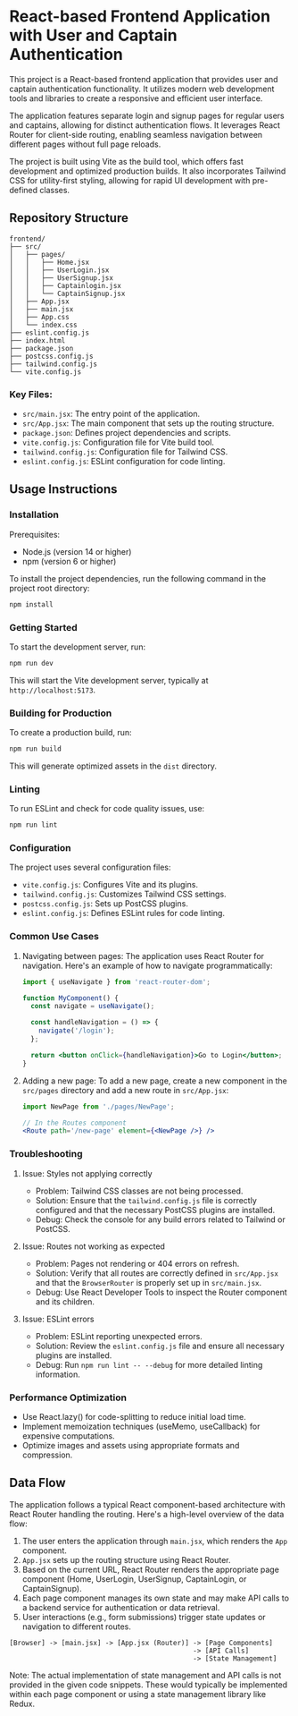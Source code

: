 # React-based Frontend Application with User and Captain Authentication

This project is a React-based frontend application that provides user and captain authentication functionality. It utilizes modern web development tools and libraries to create a responsive and efficient user interface.

The application features separate login and signup pages for regular users and captains, allowing for distinct authentication flows. It leverages React Router for client-side routing, enabling seamless navigation between different pages without full page reloads.

The project is built using Vite as the build tool, which offers fast development and optimized production builds. It also incorporates Tailwind CSS for utility-first styling, allowing for rapid UI development with pre-defined classes.

## Repository Structure

```
frontend/
├── src/
│   ├── pages/
│   │   ├── Home.jsx
│   │   ├── UserLogin.jsx
│   │   ├── UserSignup.jsx
│   │   ├── Captainlogin.jsx
│   │   └── CaptainSignup.jsx
│   ├── App.jsx
│   ├── main.jsx
│   ├── App.css
│   └── index.css
├── eslint.config.js
├── index.html
├── package.json
├── postcss.config.js
├── tailwind.config.js
└── vite.config.js
```

### Key Files:
- `src/main.jsx`: The entry point of the application.
- `src/App.jsx`: The main component that sets up the routing structure.
- `package.json`: Defines project dependencies and scripts.
- `vite.config.js`: Configuration file for Vite build tool.
- `tailwind.config.js`: Configuration file for Tailwind CSS.
- `eslint.config.js`: ESLint configuration for code linting.

## Usage Instructions

### Installation

Prerequisites:
- Node.js (version 14 or higher)
- npm (version 6 or higher)

To install the project dependencies, run the following command in the project root directory:

```bash
npm install
```

### Getting Started

To start the development server, run:

```bash
npm run dev
```

This will start the Vite development server, typically at `http://localhost:5173`.

### Building for Production

To create a production build, run:

```bash
npm run build
```

This will generate optimized assets in the `dist` directory.

### Linting

To run ESLint and check for code quality issues, use:

```bash
npm run lint
```

### Configuration

The project uses several configuration files:

- `vite.config.js`: Configures Vite and its plugins.
- `tailwind.config.js`: Customizes Tailwind CSS settings.
- `postcss.config.js`: Sets up PostCSS plugins.
- `eslint.config.js`: Defines ESLint rules for code linting.

### Common Use Cases

1. Navigating between pages:
   The application uses React Router for navigation. Here's an example of how to navigate programmatically:

   ```jsx
   import { useNavigate } from 'react-router-dom';

   function MyComponent() {
     const navigate = useNavigate();

     const handleNavigation = () => {
       navigate('/login');
     };

     return <button onClick={handleNavigation}>Go to Login</button>;
   }
   ```

2. Adding a new page:
   To add a new page, create a new component in the `src/pages` directory and add a new route in `src/App.jsx`:

   ```jsx
   import NewPage from './pages/NewPage';

   // In the Routes component
   <Route path='/new-page' element={<NewPage />} />
   ```

### Troubleshooting

1. Issue: Styles not applying correctly
   - Problem: Tailwind CSS classes are not being processed.
   - Solution: Ensure that the `tailwind.config.js` file is correctly configured and that the necessary PostCSS plugins are installed.
   - Debug: Check the console for any build errors related to Tailwind or PostCSS.

2. Issue: Routes not working as expected
   - Problem: Pages not rendering or 404 errors on refresh.
   - Solution: Verify that all routes are correctly defined in `src/App.jsx` and that the `BrowserRouter` is properly set up in `src/main.jsx`.
   - Debug: Use React Developer Tools to inspect the Router component and its children.

3. Issue: ESLint errors
   - Problem: ESLint reporting unexpected errors.
   - Solution: Review the `eslint.config.js` file and ensure all necessary plugins are installed.
   - Debug: Run `npm run lint -- --debug` for more detailed linting information.

### Performance Optimization

- Use React.lazy() for code-splitting to reduce initial load time.
- Implement memoization techniques (useMemo, useCallback) for expensive computations.
- Optimize images and assets using appropriate formats and compression.

## Data Flow

The application follows a typical React component-based architecture with React Router handling the routing. Here's a high-level overview of the data flow:

1. The user enters the application through `main.jsx`, which renders the `App` component.
2. `App.jsx` sets up the routing structure using React Router.
3. Based on the current URL, React Router renders the appropriate page component (Home, UserLogin, UserSignup, CaptainLogin, or CaptainSignup).
4. Each page component manages its own state and may make API calls to a backend service for authentication or data retrieval.
5. User interactions (e.g., form submissions) trigger state updates or navigation to different routes.

```
[Browser] -> [main.jsx] -> [App.jsx (Router)] -> [Page Components]
                                              -> [API Calls]
                                              -> [State Management]
```

Note: The actual implementation of state management and API calls is not provided in the given code snippets. These would typically be implemented within each page component or using a state management library like Redux.